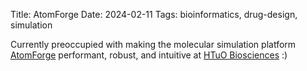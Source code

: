 Title: AtomForge
Date: 2024-02-11
Tags: bioinformatics, drug-design, simulation

Currently preoccupied with making the molecular simulation platform [AtomForge](https://www.htuobio.com/technology.html) performant, robust, and intuitive at [HTuO Biosciences](https://www.htuobio.com) :)
